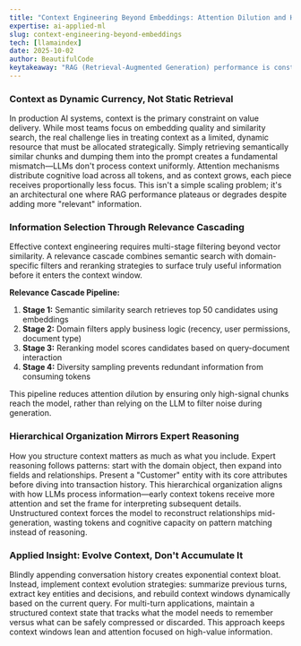 ```yaml
---
title: "Context Engineering Beyond Embeddings: Attention Dilution and Hierarchical Organization in RAG Systems"
expertise: ai-applied-ml
slug: context-engineering-beyond-embeddings
tech: [llamaindex]
date: 2025-10-02
author: BeautifulCode
keytakeaway: "RAG (Retrieval-Augmented Generation) performance is constrained not by retrieval quality but by attention dilution—context engineering requires multi-stage filtering, hierarchical organization, and dynamic evolution to maximize value within limited context windows."
---
```


### Context as Dynamic Currency, Not Static Retrieval

In production AI systems, context is the primary constraint on value delivery. While most teams focus on embedding quality and similarity search, the real challenge lies in treating context as a limited, dynamic resource that must be allocated strategically. Simply retrieving semantically similar chunks and dumping them into the prompt creates a fundamental mismatch—LLMs don't process context uniformly. Attention mechanisms distribute cognitive load across all tokens, and as context grows, each piece receives proportionally less focus. This isn't a simple scaling problem; it's an architectural one where RAG performance plateaus or degrades despite adding more "relevant" information.

### Information Selection Through Relevance Cascading

Effective context engineering requires multi-stage filtering beyond vector similarity. A relevance cascade combines semantic search with domain-specific filters and reranking strategies to surface truly useful information before it enters the context window.

**Relevance Cascade Pipeline:**

1. **Stage 1:** Semantic similarity search retrieves top 50 candidates using embeddings
2. **Stage 2:** Domain filters apply business logic (recency, user permissions, document type)
3. **Stage 3:** Reranking model scores candidates based on query-document interaction
4. **Stage 4:** Diversity sampling prevents redundant information from consuming tokens

This pipeline reduces attention dilution by ensuring only high-signal chunks reach the model, rather than relying on the LLM to filter noise during generation.

### Hierarchical Organization Mirrors Expert Reasoning

How you structure context matters as much as what you include. Expert reasoning follows patterns: start with the domain object, then expand into fields and relationships. Present a "Customer" entity with its core attributes before diving into transaction history. This hierarchical organization aligns with how LLMs process information—early context tokens receive more attention and set the frame for interpreting subsequent details. Unstructured context forces the model to reconstruct relationships mid-generation, wasting tokens and cognitive capacity on pattern matching instead of reasoning.

### Applied Insight: Evolve Context, Don't Accumulate It

Blindly appending conversation history creates exponential context bloat. Instead, implement context evolution strategies: summarize previous turns, extract key entities and decisions, and rebuild context windows dynamically based on the current query. For multi-turn applications, maintain a structured context state that tracks what the model needs to remember versus what can be safely compressed or discarded. This approach keeps context windows lean and attention focused on high-value information.